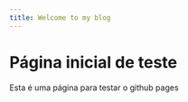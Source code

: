 ```yaml
---
title: Welcome to my blog
---
```


# Página inicial de teste

Esta é uma página para testar o github pages
